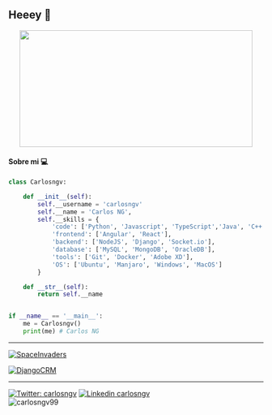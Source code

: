 ## Heeey 🐍


<p align="center">
  <img width="460" height="230" src="https://media.giphy.com/media/aNqEFrYVnsS52/giphy.gif" alr="Cat">
</p>

#### Sobre mi 💻



```python
class Carlosngv:

    def __init__(self):
        self.__username = 'carlosngv'
        self.__name = 'Carlos NG',
        self.__skills = {
            'code': ['Python', 'Javascript', 'TypeScript','Java', 'C++', 'Go', 'HTML5', 'CSS3'],
            'frontend': ['Angular', 'React'],
            'backend': ['NodeJS', 'Django', 'Socket.io'],
            'database': ['MySQL', 'MongoDB', 'OracleDB'],
            'tools': ['Git', 'Docker', 'Adobe XD'],
            'OS': ['Ubuntu', 'Manjaro', 'Windows', 'MacOS']
        }

    def __str__(self):
        return self.__name


if __name__ == '__main__':
    me = Carlosngv()
    print(me) # Carlos NG
```

---

[![SpaceInvaders](https://github-readme-stats.vercel.app/api/pin/?username=carlosngv&repo=space-invaders)](https://github.com/carlosngv/space-invaders)

[![DjangoCRM](https://github-readme-stats.vercel.app/api/pin/?username=carlosngv&repo=django-crm)](https://github.com/carlosngv/Django-CRM)


---

[![Twitter: carlosngv](https://img.shields.io/badge/twitter-%231DA1F2.svg?&style=for-the-badge&logo=twitter&logoColor=white)](https://twitter.com/carlosngv)
[![Linkedin carlosngv](https://img.shields.io/badge/linkedin-%230077B5.svg?&style=for-the-badge&logo=linkedin&logoColor=white)](https://www.linkedin.com/in/carlosngv99/)
<br>
![carlosngv99](https://komarev.com/ghpvc/?username=carlosngv)



